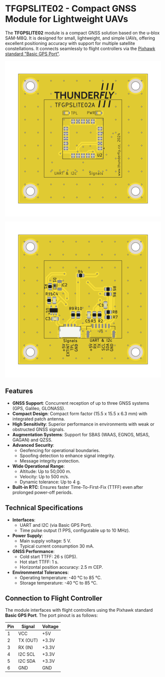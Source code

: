 # TFGPSLITE02 - Compact GNSS Module for Lightweight UAVs

The **TFGPSLITE02** module is a compact GNSS solution based on the u-blox SAM-M8Q. It is designed for small, lightweight, and simple UAVs, offering excellent positioning accuracy with support for multiple satellite constellations. It connects seamlessly to flight controllers via the [Pixhawk standard "Basic GPS Port"](https://github.com/pixhawk/Pixhawk-Standards/blob/master/DS-009%20Pixhawk%20Connector%20Standard.pdf).


![TFGPSLITE02 top view](doc/gen/img/TFGPSLITE02-top.png)

![TFGPSLITE02 bottom view](doc/gen/img/TFGPSLITE02-bottom.png)

## Features

- **GNSS Support**: Concurrent reception of up to three GNSS systems (GPS, Galileo, GLONASS).
- **Compact Design**: Compact form factor (15.5 x 15.5 x 6.3 mm) with integrated patch antenna.
- **High Sensitivity**: Superior performance in environments with weak or obstructed GNSS signals.
- **Augmentation Systems**: Support for SBAS (WAAS, EGNOS, MSAS, GAGAN) and QZSS.
- **Advanced Security**:
  - Geofencing for operational boundaries.
  - Spoofing detection to enhance signal integrity.
  - Message integrity protection.
- **Wide Operational Range**:
  - Altitude: Up to 50,000 m.
  - Velocity: Up to 500 m/s.
  - Dynamic tolerance: Up to 4 g.
- **Built-in RTC**: Ensures faster Time-To-First-Fix (TTFF) even after prolonged power-off periods.

## Technical Specifications

- **Interfaces**:
  - UART and I2C (via Basic GPS Port).
  - Time pulse output (1 PPS, configurable up to 10 MHz).
- **Power Supply**:
  - Main supply voltage: 5 V.
  - Typical current consumption 30 mA.
- **GNSS Performance**:
  - Cold start TTFF: 26 s (GPS).
  - Hot start TTFF: 1 s.
  - Horizontal position accuracy: 2.5 m CEP.
- **Environmental Tolerances**:
  - Operating temperature: -40 °C to 85 °C.
  - Storage temperature: -40 °C to 85 °C.

## Connection to Flight Controller

The module interfaces with flight controllers using the Pixhawk standard **Basic GPS Port**. The port pinout is as follows:

| Pin | Signal    | Voltage |
|-----|-----------|---------|
| 1   | VCC       | +5V     |
| 2   | TX (OUT)  | +3.3V   |
| 3   | RX (IN)   | +3.3V   |
| 4   | I2C SCL   | +3.3V   |
| 5   | I2C SDA   | +3.3V   |
| 6   | GND       | GND     |


